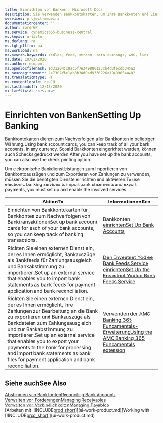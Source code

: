 ```yaml
---
title: Einrichten von Banken | Microsoft Docs
description: Sie verwenden Bankkontokarten, um Ihre Bankkonten und Einrichtungsbankfeeds, wie Yodlee, um Daten auszutauschen.
services: project-madeira
documentationcenter: ''
author: SorenGP
ms.service: dynamics365-business-central
ms.topic: article
ms.devlang: na
ms.tgt_pltfrm: na
ms.workload: na
ms.search.keywords: Yodlee, feed, stream, data exchange, AMC, link
ms.date: 10/01/2020
ms.author: edupont
ms.openlocfilehash: 1d312045c8ac5f7e349880123cb4d3fecdb345a3
ms.sourcegitcommit: 2e7307fbe1eb3b34d0ad9356226a19409054a402
ms.translationtype: HT
ms.contentlocale: de-CH
ms.lasthandoff: 12/17/2020
ms.locfileid: "4752319"
---
```

# <a name="setting-up-banking"></a><span data-ttu-id="c371b-103">Einrichten von Banken</span><span class="sxs-lookup"><span data-stu-id="c371b-103">Setting Up Banking</span></span>
<span data-ttu-id="c371b-104">Bankkontokarten dienen zum Nachverfolgen aller Bankkonten in beliebiger Währung.</span><span class="sxs-lookup"><span data-stu-id="c371b-104">Using bank account cards, you can keep track of all your bank accounts, in any currency.</span></span> <span data-ttu-id="c371b-105">Sobald Bankkonten eingerichtet wurden, können auch Schecks gedruckt werden.</span><span class="sxs-lookup"><span data-stu-id="c371b-105">After you have set up the bank accounts, you can also use the check printing option.</span></span>

<span data-ttu-id="c371b-106">Um elektronische Bankdienstleistungen zum Importieren von Bankkontoauszügen und zum Exportieren von Zahlungen zu verwenden, müssen Sie die benötigten Dienste einrichten und aktivieren.</span><span class="sxs-lookup"><span data-stu-id="c371b-106">To use electronic banking services to import bank statements and  export payments, you must set up and enable the involved services.</span></span>

| <span data-ttu-id="c371b-107">Aktion</span><span class="sxs-lookup"><span data-stu-id="c371b-107">To</span></span> | <span data-ttu-id="c371b-108">Informationen</span><span class="sxs-lookup"><span data-stu-id="c371b-108">See</span></span> |
| --- | --- |
| <span data-ttu-id="c371b-109">Einrichten von Bankkontokarten für Bankkonten zum Nachverfolgen von Banktransaktionen</span><span class="sxs-lookup"><span data-stu-id="c371b-109">Set up bank account cards for each of your bank accounts, so you can keep track of banking transactions.</span></span> |[<span data-ttu-id="c371b-110">Bankkonten einrichten</span><span class="sxs-lookup"><span data-stu-id="c371b-110">Set Up Bank Accounts</span></span>](bank-how-setup-bank-accounts.md) |
| <span data-ttu-id="c371b-111">Richten Sie einen externen Dienst ein, der es Ihnen ermöglicht, Bankauszüge als Bankfeeds für Zahlungsausgleich und Bankabstimmung zu importieren.</span><span class="sxs-lookup"><span data-stu-id="c371b-111">Set up an external service that enables you to import bank statements as bank feeds for payment application and bank reconciliation.</span></span> |[<span data-ttu-id="c371b-112">Den Envestnet Yodlee Bank Feeds Service einrichten</span><span class="sxs-lookup"><span data-stu-id="c371b-112">Set Up the Envestnet Yodlee Bank Feeds Service</span></span>](bank-how-setup-bank-statement-service.md) |
| <span data-ttu-id="c371b-113">Richten Sie einen externen Dienst ein, der es Ihnen ermöglicht, Ihre Zahlungen zur Bearbeitung an die Bank zu exportieren und Bankauszüge als Bankdateien zum Zahlungsausgleich und zur Bankabstimmung zu importieren.</span><span class="sxs-lookup"><span data-stu-id="c371b-113">Set up an external service that enables you to export your payments to the bank for processing  and import bank statements as bank files for payment application and bank reconciliation.</span></span> |[<span data-ttu-id="c371b-114">Verwenden der AMC Banking 365 Fundamentals-Erweiterung</span><span class="sxs-lookup"><span data-stu-id="c371b-114">Using the AMC Banking 365 Fundamentals extension</span></span>](ui-extensions-amc-banking.md) |

## <a name="see-also"></a><span data-ttu-id="c371b-115">Siehe auch</span><span class="sxs-lookup"><span data-stu-id="c371b-115">See Also</span></span>
[<span data-ttu-id="c371b-116">Abstimmen von Bankkonten</span><span class="sxs-lookup"><span data-stu-id="c371b-116">Reconciling Bank Accounts</span></span>](bank-manage-bank-accounts.md)  
[<span data-ttu-id="c371b-117">Verwalten von Forderungen</span><span class="sxs-lookup"><span data-stu-id="c371b-117">Managing Receivables</span></span>](receivables-manage-receivables.md)  
[<span data-ttu-id="c371b-118">Verwalten von Verbindlichkeiten</span><span class="sxs-lookup"><span data-stu-id="c371b-118">Managing Payables</span></span>](payables-manage-payables.md)  
<span data-ttu-id="c371b-119">[Arbeiten mit [!INCLUDE[prod_short](includes/prod_short.md)]](ui-work-product.md)</span><span class="sxs-lookup"><span data-stu-id="c371b-119">[Working with [!INCLUDE[prod_short](includes/prod_short.md)]](ui-work-product.md)</span></span>

